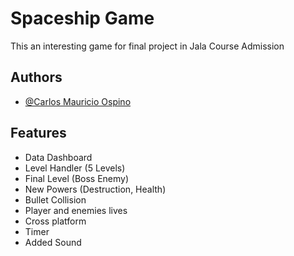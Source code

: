 
# Spaceship Game

This an interesting game for final project in Jala Course Admission


## Authors

- [@Carlos Mauricio Ospino](https://github.com/practicaldev-jala)


## Features

- Data Dashboard
- Level Handler (5 Levels)
- Final Level (Boss Enemy)
- New Powers (Destruction, Health)
- Bullet Collision
- Player and enemies lives
- Cross platform
- Timer
- Added Sound